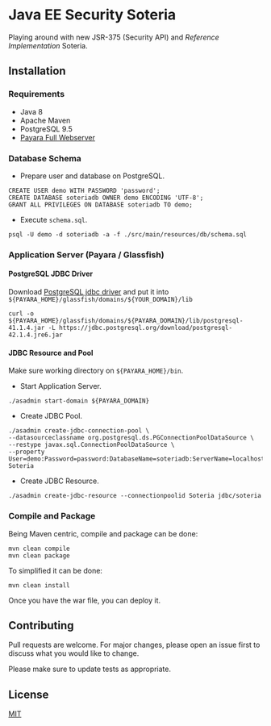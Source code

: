 # Java EE Security Soteria
Playing around with new JSR-375 (Security API) and _Reference Implementation_ Soteria.

## Installation

### Requirements
* Java 8
* Apache Maven
* PostgreSQL 9.5
* [Payara Full Webserver](https://www.payara.fish/downloads)

### Database Schema
* Prepare user and database on PostgreSQL.

```
CREATE USER demo WITH PASSWORD 'password';
CREATE DATABASE soteriadb OWNER demo ENCODING 'UTF-8';
GRANT ALL PRIVILEGES ON DATABASE soteriadb TO demo;
```

* Execute `schema.sql`.

```
psql -U demo -d soteriadb -a -f ./src/main/resources/db/schema.sql
```

### Application Server (Payara / Glassfish)

#### PostgreSQL JDBC Driver
Download [PostgreSQL jdbc driver](https://jdbc.postgresql.org/download/postgresql-42.1.4.jre6.jar) 
and put it into `${PAYARA_HOME}/glassfish/domains/${YOUR_DOMAIN}/lib`

```
curl -o ${PAYARA_HOME}/glassfish/domains/${PAYARA_DOMAIN}/lib/postgresql-41.1.4.jar -L https://jdbc.postgresql.org/download/postgresql-42.1.4.jre6.jar
```

#### JDBC Resource and Pool
Make sure working directory on `${PAYARA_HOME}/bin`.

* Start Application Server.

```
./asadmin start-domain ${PAYARA_DOMAIN}
```

* Create JDBC Pool.

```
./asadmin create-jdbc-connection-pool \
--datasourceclassname org.postgresql.ds.PGConnectionPoolDataSource \
--restype javax.sql.ConnectionPoolDataSource \
--property User=demo:Password=password:DatabaseName=soteriadb:ServerName=localhost:PortNumber=5432 Soteria
```

* Create JDBC Resource.

```
./asadmin create-jdbc-resource --connectionpoolid Soteria jdbc/soteria
```

### Compile and Package
Being Maven centric, compile and package can be done:

```
mvn clean compile
mvn clean package
```

To simplified it can be done:

```
mvn clean install
```

Once you have the war file, you can deploy it.

## Contributing
Pull requests are welcome. For major changes, please open an issue first to discuss what you would
like to change.

Please make sure to update tests as appropriate.

## License
[MIT](https://choosealicense.com/licenses/mit/)